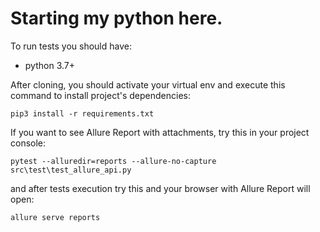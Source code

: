 # Starting my python here.

To run tests you should have: 

* python 3.7+

After cloning, you should activate your virtual env and execute this command to install project's dependencies:

`pip3 install -r requirements.txt`


If you want to see Allure Report with attachments, try this in your project console:

`pytest --alluredir=reports --allure-no-capture src\test\test_allure_api.py`

and after tests execution try this and your browser with Allure Report will open:

`allure serve reports`

